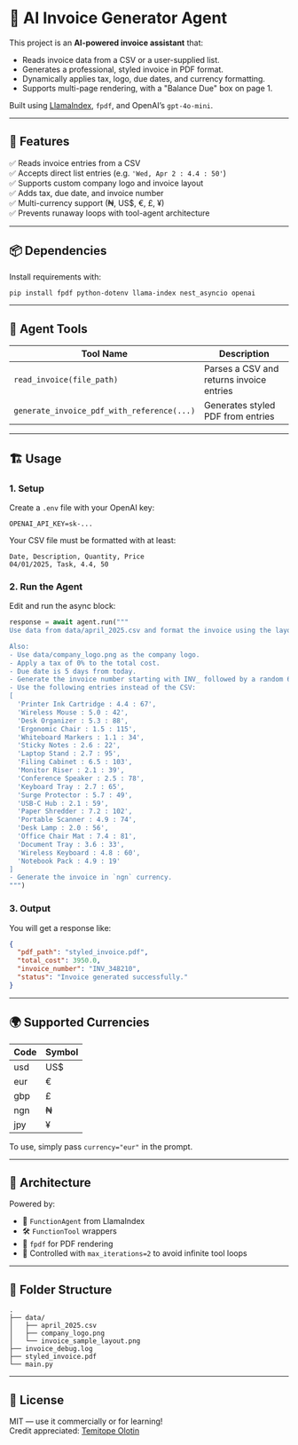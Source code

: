 # 🧾 AI Invoice Generator Agent

This project is an **AI-powered invoice assistant** that:
- Reads invoice data from a CSV or a user-supplied list.
- Generates a professional, styled invoice in PDF format.
- Dynamically applies tax, logo, due dates, and currency formatting.
- Supports multi-page rendering, with a "Balance Due" box on page 1.

Built using [LlamaIndex](https://github.com/jerryjliu/llama_index), `fpdf`, and OpenAI’s `gpt-4o-mini`.

---

## 🚀 Features

✅ Reads invoice entries from a CSV  
✅ Accepts direct list entries (e.g. `'Wed, Apr 2 : 4.4 : 50'`)  
✅ Supports custom company logo and invoice layout  
✅ Adds tax, due date, and invoice number  
✅ Multi-currency support (₦, US$, €, £, ¥)  
✅ Prevents runaway loops with tool-agent architecture  

---

## 📦 Dependencies

Install requirements with:

```bash
pip install fpdf python-dotenv llama-index nest_asyncio openai
```

---

## 🧠 Agent Tools

| Tool Name                     | Description                              |
|------------------------------|------------------------------------------|
| `read_invoice(file_path)`    | Parses a CSV and returns invoice entries |
| `generate_invoice_pdf_with_reference(...)` | Generates styled PDF from entries      |

---

## 🏗️ Usage

### 1. Setup

Create a `.env` file with your OpenAI key:

```env
OPENAI_API_KEY=sk-...
```

Your CSV file must be formatted with at least:

```csv
Date, Description, Quantity, Price
04/01/2025, Task, 4.4, 50
```

### 2. Run the Agent

Edit and run the async block:

```python
response = await agent.run("""
Use data from data/april_2025.csv and format the invoice using the layout in invoice_sample_layout.png.

Also:
- Use data/company_logo.png as the company logo.
- Apply a tax of 0% to the total cost.
- Due date is 5 days from today.
- Generate the invoice number starting with INV_ followed by a random 6-digit number.
- Use the following entries instead of the CSV:
[
  'Printer Ink Cartridge : 4.4 : 67',
  'Wireless Mouse : 5.0 : 42',
  'Desk Organizer : 5.3 : 88',
  'Ergonomic Chair : 1.5 : 115',
  'Whiteboard Markers : 1.1 : 34',
  'Sticky Notes : 2.6 : 22',
  'Laptop Stand : 2.7 : 95',
  'Filing Cabinet : 6.5 : 103',
  'Monitor Riser : 2.1 : 39',
  'Conference Speaker : 2.5 : 78',
  'Keyboard Tray : 2.7 : 65',
  'Surge Protector : 5.7 : 49',
  'USB-C Hub : 2.1 : 59',
  'Paper Shredder : 7.2 : 102',
  'Portable Scanner : 4.9 : 74',
  'Desk Lamp : 2.0 : 56',
  'Office Chair Mat : 7.4 : 81',
  'Document Tray : 3.6 : 33',
  'Wireless Keyboard : 4.8 : 60',
  'Notebook Pack : 4.9 : 19'
]
- Generate the invoice in `ngn` currency.
""")
```

### 3. Output

You will get a response like:

```json
{
  "pdf_path": "styled_invoice.pdf",
  "total_cost": 3950.0,
  "invoice_number": "INV_348210",
  "status": "Invoice generated successfully."
}
```

---

## 🌍 Supported Currencies

| Code | Symbol |
|------|--------|
| usd  | US$    |
| eur  | €      |
| gbp  | £      |
| ngn  | ₦      |
| jpy  | ¥      |

To use, simply pass `currency="eur"` in the prompt.

---

## 🧠 Architecture

Powered by:

- 🧠 `FunctionAgent` from LlamaIndex
- 🛠️  `FunctionTool` wrappers
- 📄 `fpdf` for PDF rendering
- 🔁 Controlled with `max_iterations=2` to avoid infinite tool loops

---

## 📂 Folder Structure

```
.
├── data/
│   ├── april_2025.csv
│   ├── company_logo.png
│   └── invoice_sample_layout.png
├── invoice_debug.log
├── styled_invoice.pdf
└── main.py
```

---

## 📄 License

MIT — use it commercially or for learning!  
Credit appreciated: [Temitope Olotin](https://www.linkedin.com/in/temitopeolotin/)